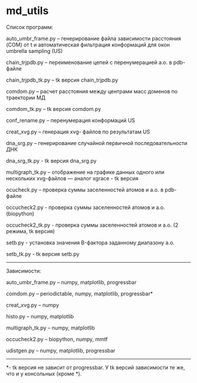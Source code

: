 # md_utils
Список программ:

auto_umbr_frame.py – генерирование файла зависимости расстояния (COM) от t и
автоматическая фильтрация конформаций для окон umbrella sampling (US)

chain_trjpdb.py – переименование цепей с перенумерацией а.о. в pdb-файле

chain_trjpdb_tk.py – tk версия chain_trjpdb.py

comdom.py – расчет расстояния между центрами масс доменов по траектории МД

comdom_tk.py – tk версия comdom.py

conf_rename.py – перенумерация конформаций US

creat_xvg.py – генерация xvg- файлов по результатам US

dna_srg.py – генерирование случайной первичной последовательности ДНК

dna_srg_tk.py - tk версия dna_srg.py

multigraph_tk.py – отображение на графике данных одного или нескольких xvg-файлов
 — аналог xgrace - tk версия

ocucheck.py – проверка суммы заселенностей атомов и а.о. в pdb-файле

occucheck2.py - проверка суммы заселенностей атомов и а.о. (biopython)

occucheck2_tk.py - проверка суммы заселенностей атомов и а.о. (2 режима, tk версия)

setb.py  - установка значения B-фактора заданному диапазону а.о.

setb_tk.py - tk версия  setb.py

________________________________________________________________________
Зависимости:

auto_umbr_frame.py – numpy, matplotlib, progressbar

comdom.py –  periodictable, numpy, matplotlib, progressbar*

creat_xvg.py – numpy

histo.py – numpy, matplotlib

multigraph_tk.py – numpy, matplotlib

occucheck2.py – biopython, numpy, mmtf

udistgen.py – numpy, matplotlib, progressbar

________________________________________________________________________
*- tk версия не зависит от progressbar.
У tk версий зависимости те же, что и у консольных (кроме *).